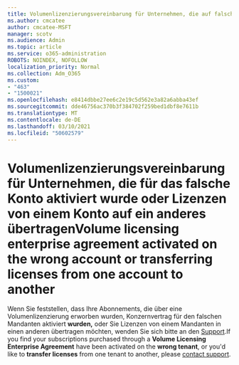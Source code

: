 ```yaml
---
title: Volumenlizenzierungsvereinbarung für Unternehmen, die auf falschem Konto aktiviert wurde
ms.author: cmcatee
author: cmcatee-MSFT
manager: scotv
ms.audience: Admin
ms.topic: article
ms.service: o365-administration
ROBOTS: NOINDEX, NOFOLLOW
localization_priority: Normal
ms.collection: Adm_O365
ms.custom:
- "463"
- "1500021"
ms.openlocfilehash: e8414dbbe27ee6c2e19c5d562e3a82a6abba43ef
ms.sourcegitcommit: dde46756ac370b3f384702f259bed1dbf8e7611b
ms.translationtype: MT
ms.contentlocale: de-DE
ms.lasthandoff: 03/10/2021
ms.locfileid: "50602579"
---
```

# <a name="volume-licensing-enterprise-agreement-activated-on-the-wrong-account-or-transferring-licenses-from-one-account-to-another"></a><span data-ttu-id="bbb06-102">Volumenlizenzierungsvereinbarung für Unternehmen, die für das falsche Konto aktiviert wurde oder Lizenzen von einem Konto auf ein anderes übertragen</span><span class="sxs-lookup"><span data-stu-id="bbb06-102">Volume licensing enterprise agreement activated on the wrong account or transferring licenses from one account to another</span></span>

<span data-ttu-id="bbb06-103">Wenn Sie feststellen, dass  Ihre Abonnements, die über eine Volumenlizenzierung erworben wurden,  Konzernvertrag für den falschen Mandanten aktiviert **wurden,** oder Sie Lizenzen von einem Mandanten in einen anderen übertragen möchten, wenden Sie sich bitte an den [Support](https://docs.microsoft.com/microsoft-365/admin/contact-support-for-business-products).</span><span class="sxs-lookup"><span data-stu-id="bbb06-103">If you find your subscriptions purchased through a **Volume Licensing Enterprise Agreement** have been activated on the **wrong tenant**, or you'd like to **transfer licenses** from one tenant to another, please [contact support](https://docs.microsoft.com/microsoft-365/admin/contact-support-for-business-products).</span></span>
